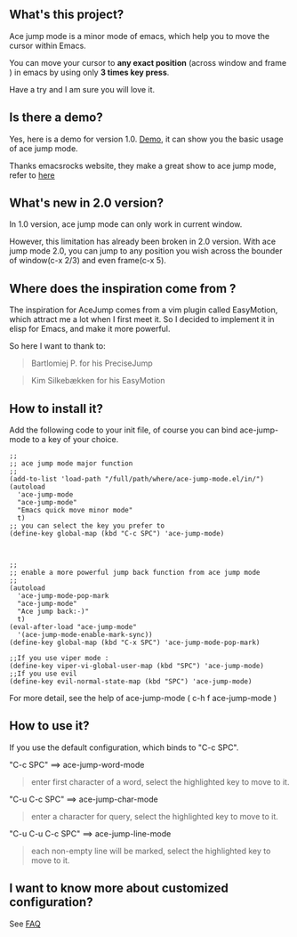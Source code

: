 ## What's this project?
Ace jump mode is a minor mode of emacs, which help you to move the cursor within Emacs. 

You can move your cursor to **any exact position** (across window and frame ) in emacs by using only **3 times key press**. 

Have a try and I am sure you will love it.

## Is there a demo?
Yes, here is a demo for version 1.0. [Demo](http://dl.dropbox.com/u/3254819/AceJumpModeDemo/AceJumpDemo.htm), it can show you the basic usage of ace jump mode.

Thanks emacsrocks website, they make a great show to ace jump mode, refer to [here](http://www.youtube.com/watch?feature=player_embedded&v=UZkpmegySnc#!)

## What's new in 2.0 version?
In 1.0 version, ace jump mode can only work in current window.

However, this limitation has already been broken in 2.0 version.  With
ace jump mode 2.0, you can jump to any position you wish across the
bounder of window(c-x 2/3) and even frame(c-x 5).


## Where does the inspiration come from ?
 
  The inspiration for AceJump comes from a vim plugin called EasyMotion, which attract me a lot when I first meet it.
 So I decided to implement it in elisp for Emacs, and make it more powerful.

So here I want to thank to:

> Bartlomiej P.    for his PreciseJump

> Kim Silkebækken  for his EasyMotion

## How to install it?

Add the following code to your init file, of course you can bind ace-jump-mode to a key of your choice.

    ;;
    ;; ace jump mode major function
    ;; 
    (add-to-list 'load-path "/full/path/where/ace-jump-mode.el/in/")
    (autoload
      'ace-jump-mode
      "ace-jump-mode"
      "Emacs quick move minor mode"
      t)
    ;; you can select the key you prefer to
    (define-key global-map (kbd "C-c SPC") 'ace-jump-mode)
    
    
    
    ;; 
    ;; enable a more powerful jump back function from ace jump mode
    ;;
    (autoload
      'ace-jump-mode-pop-mark
      "ace-jump-mode"
      "Ace jump back:-)"
      t)
    (eval-after-load "ace-jump-mode"
      '(ace-jump-mode-enable-mark-sync))
    (define-key global-map (kbd "C-x SPC") 'ace-jump-mode-pop-mark)
    
    ;;If you use viper mode :
    (define-key viper-vi-global-user-map (kbd "SPC") 'ace-jump-mode)
    ;;If you use evil
    (define-key evil-normal-state-map (kbd "SPC") 'ace-jump-mode)



For more detail, see the help of ace-jump-mode ( c-h f ace-jump-mode )

## How to use it?
If you use the default configuration, which binds to "C-c SPC".

"C-c SPC" ==>  ace-jump-word-mode

>enter first character of a word, select the highlighted key to move to it.

"C-u C-c SPC" ==>  ace-jump-char-mode

>enter a character for query, select the highlighted key to move to it.

"C-u C-u C-c SPC" ==>  ace-jump-line-mode

>each non-empty line will be marked, select the highlighted key to move to it.

## I want to know more about customized configuration?
See [FAQ ](http://github.com/winterTTr/ace-jump-mode/wiki/AceJump-FAQ)


